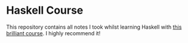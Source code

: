 # Haskell Course

This repository contains all notes I took whilst learning Haskell with 
[this brilliant course](http://learnyouahaskell.com/starting-out). I highly
recommend it!